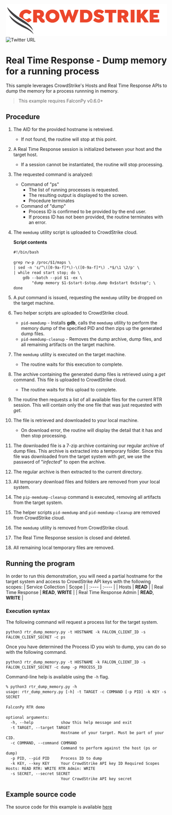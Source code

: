 ![CrowdStrike Falcon](https://raw.githubusercontent.com/CrowdStrike/falconpy/main/docs/asset/cs-logo.png)
![Twitter URL](https://img.shields.io/twitter/url?label=Follow%20%40CrowdStrike&style=social&url=https%3A%2F%2Ftwitter.com%2FCrowdStrike)

# Real Time Response - Dump memory for a running process
This sample leverages CrowdStrike's Hosts and Real Time Response APIs to dump the memory for a process runnning in memory.

> This example requires FalconPy v0.6.0+

## Procedure
1. The AID for the provided hostname is retreived.
    - If not found, the routine will stop at this point.
2. A Real Time Response session is initialized between your host and the target host.
    - If a session cannot be instantiated, the routine will stop processing.
3. The requested command is analyzed:
    * Command of "ps"
        - The list of running processes is requested.
        - The resulting output is displayed to the screen.
        - Procedure terminates
    * Command of "dump"
        - Process ID is confirmed to be provided by the end user.
        - If process ID has not been provided, the routine terminates with an error.
4. The `memdump` utility script is uploaded to CrowdStrike cloud.

    **Script contents**
    ```
    #!/bin/bash

    grep rw-p /proc/$1/maps \
    | sed -n 's/^\([0-9a-f]*\)-\([0-9a-f]*\) .*$/\1 \2/p' \
    | while read start stop; do \
        gdb --batch --pid $1 -ex \
            "dump memory $1-$start-$stop.dump 0x$start 0x$stop"; \
    done
    ```
5. A _put_ command is issued, requesting the `memdump` utility be dropped on the target machine.
6. Two helper scripts are uploaded to CrowdStrike cloud.
    - `pid-memdump` - Installs __gdb__, calls the `memdump` utility to perform the memory dump of the specified PID and then zips up the generated dump files.
    - `pid-memdump-cleanup` - Removes the dump archive, dump files, and all remaining artifacts on the target machine.
7. The `memdump` utility is executed on the target machine.
    - The routine waits for this execution to complete.
8. The archive containing the generated dump files is retrieved using a _get_ command. This file is uploaded to CrowdStrike cloud.
    - The routine waits for this upload to complete.
9. The routine then requests a list of all available files for the current RTR session. This will contain only the one file that was just requested with _get_.
10. The file is retrieved and downloaded to your local machine.
    - On download error, the routine will display the detail that it has and then stop processing.
11. The downloaded file is a 7-zip archive containing our regular archive of dump files. This archive is extracted into a temporary folder. Since this file was downloaded from the target system with _get_, we use the password of "_infected_" to open the archive.
12. The regular archive is then extracted to the current directory.
13. All temporary download files and folders are removed from your local system.
14. The `pip-memdump-cleanup` command is executed, removing all artifacts from the target system.
15. The helper scripts `pid-memdump` and `pid-memdump-cleanup` are removed from CrowdStrike cloud.
16. The `memdump` utility is removed from CrowdStrike cloud.
17. The Real Time Response session is closed and deleted.
18. All remaining local temporary files are removed.


## Running the program
In order to run this demonstration, you will need a partial hostname for the target system and access to CrowdStrike API keys with the following scopes:
| Service Collection | Scope |
| :---- | :---- |
| Hosts | __READ__ |
| Real Time Response | __READ__, __WRITE__ |
| Real Time Response Admin | __READ__, __WRITE__ |

### Execution syntax
The following command will request a process list for the target system.

```shell
python3 rtr_dump_memory.py -t HOSTNAME -k FALCON_CLIENT_ID -s FALCON_CLIENT_SECRET -c ps
```

Once you have determined the Process ID you wish to dump, you can do so with the following command.

```shell
python3 rtr_dump_memory.py -t HOSTNAME -k FALCON_CLIENT_ID -s FALCON_CLIENT_SECRET -c dump -p PROCESS_ID
```

Command-line help is available using the `-h` flag.

```shell
% python3 rtr_dump_memory.py -h
usage: rtr_dump_memory.py [-h] -t TARGET -c COMMAND [-p PID] -k KEY -s SECRET

FalconPy RTR demo

optional arguments:
  -h, --help            show this help message and exit
  -t TARGET, --target TARGET
                        Hostname of your target. Must be part of your CID.
  -c COMMAND, --command COMMAND
                        Command to perform against the host (ps or dump)
  -p PID, --pid PID     Process ID to dump
  -k KEY, --key KEY     Your CrowdStrike API key ID Required Scopes Hosts: READ RTR: WRITE RTR Admin: WRITE
  -s SECRET, --secret SECRET
                        Your CrowdStrike API key secret
```

## Example source code
The source code for this example is available [here](rtr_dump_memory.py)